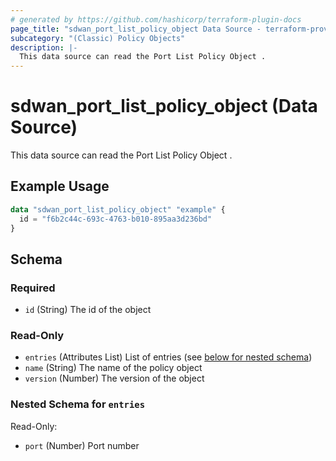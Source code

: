 ```yaml
---
# generated by https://github.com/hashicorp/terraform-plugin-docs
page_title: "sdwan_port_list_policy_object Data Source - terraform-provider-sdwan"
subcategory: "(Classic) Policy Objects"
description: |-
  This data source can read the Port List Policy Object .
---
```


# sdwan_port_list_policy_object (Data Source)

This data source can read the Port List Policy Object .

## Example Usage

```terraform
data "sdwan_port_list_policy_object" "example" {
  id = "f6b2c44c-693c-4763-b010-895aa3d236bd"
}
```

<!-- schema generated by tfplugindocs -->
## Schema

### Required

- `id` (String) The id of the object

### Read-Only

- `entries` (Attributes List) List of entries (see [below for nested schema](#nestedatt--entries))
- `name` (String) The name of the policy object
- `version` (Number) The version of the object

<a id="nestedatt--entries"></a>
### Nested Schema for `entries`

Read-Only:

- `port` (Number) Port number

